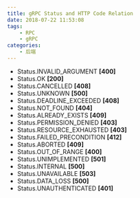 ```yaml
---
title: gRPC Status and HTTP Code Relation
date: 2018-07-22 11:53:08
tags:
	- RPC
	- gRPC
categories:
	- 后端
---
```


- Status.INVALID_ARGUMENT **[400]**
- Status.OK **[200]**
- Status.CANCELLED **[408]**
- Status.UNKNOWN **[500]**
- Status.DEADLINE_EXCEEDED **[408]**
- Status.NOT_FOUND **[404]**
- Status.ALREADY_EXISTS **[409]**
- Status.PERMISSION_DENIED **[403]**
- Status.RESOURCE_EXHAUSTED **[403]**
- Status.FAILED_PRECONDITION **[412]**
- Status.ABORTED **[409]**
- Status.OUT_OF_RANGE **[400]**
- Status.UNIMPLEMENTED **[501]**
- Status.INTERNAL **[500]**
- Status.UNAVAILABLE **[503]**
- Status.DATA_LOSS **[500]**
- Status.UNAUTHENTICATED **[401]**
